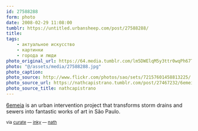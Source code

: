 ```yaml
---
id: 27588288
form: photo
date: 2008-02-29 11:08:00
tumblr: https://untitled.urbansheep.com/post/27588288/
title:
tags:
    - актуальное искусство
    - картинки
    - города и люди
photo_original_url: https://64.media.tumblr.com/lm5DWElqM5y3ttr0wqPh67TA_r1_540.jpg
photo: "@/assets/media/27588288.jpg"
photo_caption:
photo_source: http://www.flickr.com/photos/sao/sets/72157601458813225/
photo_source_url: https://nathcapistrano.tumblr.com/post/27467232/6emeia-is-an-urban-intervention-project-that
photo_source_title: nathcapistrano
---
```


<p><a href="http://www.flickr.com/photos/sao/sets/72157601458813225/">6emeia</a> is an urban intervention project that transforms storm drains and sewers into fantastic works of art in São Paulo.</p>

<p><small>via <a href="http://curate.tumblr.com/post/27555839">curate</a> — <a href="http://found.boxofjunk.ws/post/27550081">inky</a> — <a href="http://nath.tumblr.com/post/27467232">nath</a></small></p>

